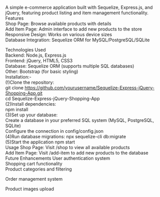 A simple e-commerce application built with Sequelize, Express.js, and jQuery, featuring product listing and item management functionality.
<br>
Features
<br>
Shop Page: Browse available products with details
<br>
Add Item Page: Admin interface to add new products to the store
<br>
Responsive Design: Works on various device sizes
<br>
Database Integration: Sequelize ORM for MySQL/PostgreSQL/SQLite
<br>

Technologies Used
<br>
Backend: Node.js, Express.js
<br>
Frontend: jQuery, HTML5, CSS3
<br>
Database: Sequelize ORM (supports multiple SQL databases)
<br>
Other: Bootstrap (for basic styling)
<br>
Installation:-
<br>
(!)Clone the repository:
<br>
git clone https://github.com/yourusername/Sequelize-Express-jQuery-Shopping-App.git
<br>
cd Sequelize-Express-jQuery-Shopping-App
<br>
(2)Install dependencies:
<br>
npm install
<br>
(3)Set up your database:
<br>
Create a database in your preferred SQL system (MySQL, PostgreSQL, SQLite)
<br>
Configure the connection in config/config.json
<br>
(4)Run database migrations:
npx sequelize-cli db:migrate
<br>
(5)Start the application
npm start
<br>
Usage
Shop Page: Visit /shop to view all available products
<br>
Add Item Page: Visit /add-item to add new products to the database
<br>
Future Enhancements
User authentication system
<br>
Shopping cart functionality
<br>
Product categories and filtering

Order management system

Product images upload

